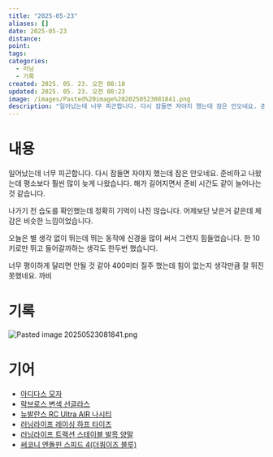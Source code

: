 ```yaml
---
title: "2025-05-23"
aliases: []
date: 2025-05-23
distance:
point:
tags:
categories:
  - 러닝
  - 기록
created: 2025. 05. 23. 오전 08:18
updated: 2025. 05. 23. 오전 08:23
image: /images/Pasted%20image%2020250523081841.png
description: "일어났는데 너무 피곤합니다. 다시 잠들면 자야지 했는데 잠은 안오네요. 준비하고 나왔는데 평소보다 훨씬 많이 늦게 나왔습니다. 해가 길어지면서 준비 시간도 같이 늘어나는 것 같습니다. 나가기 전 습도를 확인했는데 정확히 기억이 나진 않습니다. 어제보단 낮은거 같은데 체감은 비슷한 느낌이"
---
```


# 내용

일어났는데 너무 피곤합니다. 다시 잠들면 자야지 했는데 잠은 안오네요. 준비하고 나왔는데 평소보다 훨씬 많이 늦게 나왔습니다. 해가 길어지면서 준비 시간도 같이 늘어나는 것 같습니다.

나가기 전 습도를 확인했는데 정확히 기억이 나진 않습니다. 어제보단 낮은거 같은데 체감은 비슷한 느낌이었습니다.

오늘은 별 생각 없이 뛰는데 뛰는 동작에 신경을 많이 써서 그런지 힘들었습니다. 한 10키로만 뛰고 들어갈까하는 생각도 한두번 했습니다.

너무 평이하게 달리면 안될 것 같아 400미터 질주 했는데 힘이 없는지 생각만큼 잘 뛰진 못했네요. 까비

# 기록

![Pasted image 20250523081841.png](/images/Pasted%20image%2020250523081841.png)

# 기어

- [아디다스 모자](/posts/아디다스-모자)
- [락브로스 변색 선글라스](/posts/락브로스-변색-선글라스)
- [뉴발란스 RC Ultra AIR 나시티](/posts/뉴발란스-rc-ultra-air-나시티)
- [러닝라이프 레이싱 하프 타이즈](/posts/러닝라이프-레이싱-하프-타이즈)
- [러닝라이프 트랙션 스테이블 발목 양말](/posts/러닝라이프-트랙션-스테이블-발목-양말)
- [써코니 엔돌핀 스피드 4(더쿼이즈 블루)](/posts/써코니-엔돌핀-스피드-4(더쿼이즈-블루))
